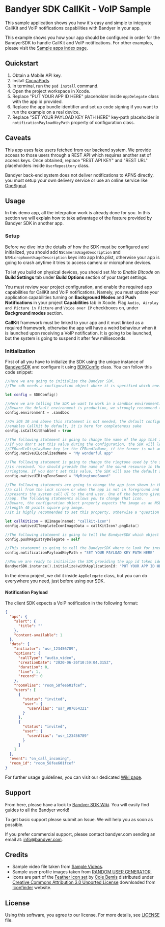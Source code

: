 # Bandyer SDK CallKit - VoIP Sample

This sample application shows you how it's easy and simple to integrate CallKit and VoIP notifications capabilities with Bandyer in your app.

This example shows you how your app should be configured in order for the BandyerSDK to handle CallKit and VoIP notifications. For other examples, please visit the [Sample apps index page](https://github.com/Bandyer/Bandyer-iOS-SDK-Samples-Swift).

## Quickstart

1. Obtain a Mobile API key.
2. Install [CocoaPods](https://guides.cocoapods.org/using/getting-started.html#getting-started).
3. In terminal, run the `pod install` command.
4. Open the project workspace in Xcode.
5. Replace "PUT YOUR APP ID HERE" placeholder inside `AppDelegate` class with the app id provided. 
6. Replace the app bundle identifier and set up code signing if you want to run the example on a real device.
7. Replace "SET YOUR PAYLOAD KEY PATH HERE" key-path placeholder in `notificationPayloadKeyPath` property of configuration class.

## Caveats

This app uses fake users fetched from our backend system. We provide access to those users through a REST API which requires another set of access keys. Once obtained, replace "REST API KEY" and "REST URL" placeholders inside `UserRepository` class.

Bandyer back-end system does not deliver notifications to APNS directly, you must setup your own delivery service or use an online service like [OneSignal](https://onesignal.com/). 

## Usage

In this demo app, all the integration work is already done for you. In this section we will explain how to take advantage of the feature provided by Bandyer SDK in another app.

### Setup

Before we dive into the details of how the SDK must be configured and initialized, you should add `NSCameraUsageDescription` and `NSMicrophoneUsageDescription` keys into app Info.plist, otherwise your app is going to crash anytime it tries to access camera
or microphone devices.

To let you build on physical devices, you should set *No* to  *Enable Bitcode* on **Build Settings** tab under **Build Options** section of your target settings. 

You must review your project configuration, and enable the required app capabilities for CallKit and VoIP notifications.
Namely,  you must update your application capabilities turning on **Background Modes** and **Push Notifications** in your project **Capabilities** tab in Xcode. Flag `Audio, Airplay and Picture in Picture` and `Voice over IP` checkboxes on, under **Background modes** section.

**CallKit** framework must be linked to your app and it must linked as a required framework, otherwise the app will have a weird behaviour when it is launched upon receiving a VoIP notification. It is going to be launched, but the system is going to suspend it after few milliseconds.

### Initialization

First of all you have to initialize the SDK using the unique instance of [BandyerSDK](https://docs.bandyer.com/Bandyer-iOS-SDK/BandyerSDK/latest/Classes/BandyerSDK.html) and configure it using [BDKConfig](https://docs.bandyer.com/Bandyer-iOS-SDK/BandyerSDK/latest/Classes/BDKConfig.html) class. You can follow this code snippet:

```swift
//Here we are going to initialize the Bandyer SDK.
//The sdk needs a configuration object where it is specified which environment the sdk should work in.

let config = BDKConfig()

//Here we are telling the SDK we want to work in a sandbox environment.
//Beware the default environment is production, we strongly recommend to test your app in a sandbox environment.
config.environment = .sandbox

//On iOS 10 and above this statement is not needed, the default configuration object
//enables CallKit by default, it is here for completeness sake
config.isCallKitEnabled = true

//The following statement is going to change the name of the app that is going to be shown by the system call UI.
//If you don't set this value during the configuration, the SDK will look for to the value of the
//CFBundleDisplayName key (or the CFBundleName, if the former is not available) found in your App 'Info.plist'.
config.nativeUILocalizedName = "My wonderful app"

//The following statement is going to change the ringtone used by the system call UI when an incoming call
//is received. You should provide the name of the sound resource in the app bundle that is going to be used as
//ringtone. If you don't set this value, the SDK will use the default system ringtone.
config.nativeUIRingToneSound = "MyRingtoneSound"

//The following statements are going to change the app icon shown in the system call UI. When the user answers
//a call from the lock screen or when the app is not in foreground and a call is in progress, the system
//presents the system call UI to the end user. One of the buttons gives the user the ability to get back into your
//app. The following statements allows you to change that icon.
//Beware, the configuration object property expects the image as an NSData object. You must provide a side
//length 40 points square png image.
//It is highly recommended to set this property, otherwise a "question mark" icon placeholder is used instead.

let callKitIcon = UIImage(named: "callkit-icon")
config.nativeUITemplateIconImageData = callKitIcon?.pngData()

//The following statement is going to tell the BandyerSDK which object it must forward device push tokens to when one is received.
config.pushRegistryDelegate = self

//This statement is going to tell the BandyerSDK where to look for incoming call information within the VoIP push notifications it receives.
config.notificationPayloadKeyPath = "SET YOUR PAYLOAD KEY PATH HERE"

//Now we are ready to initialize the SDK providing the app id token identifying your app in Bandyer platform.
BandyerSDK.instance().initialize(withApplicationId: "PUT YOUR APP ID HERE", config: config)

```
In the demo project, we did it inside `AppDelegate` class, but you can do everywhere you need, just before using our SDK.


#### Notification Payload

The client SDK expects a VoIP notification in the following format:

```json
{
  "aps": {
    "alert": {
      "title": ""
    },
    "content-available": 1
  },
  "data": {
    "initiator": "usr_123456789",
    "options": {
      "callType": "audio_video",
      "creationDate": "2020-06-26T10:59:04.315Z",
      "duration": 0,
      "live": 1,
      "record": 0
    },
    "roomAlias": "room_58fee601fcef",
    "users": [
      {
        "status": "invited",
        "user": {
          "userAlias": "usr_987654321"
        }
      },
      {
        "status": "invited",
        "user": {
          "userAlias": "usr_123456789"
        }
      }
    ]
  },
  "event": "on_call_incoming",
  "room_id": "room_58fee601fcef"
}
```

For further usage guidelines, you can visit our dedicated [Wiki page](https://github.com/Bandyer/Bandyer-iOS-SDK/wiki/VOIP-notifications).

## Support

From here, please have a look to [Bandyer SDK Wiki](https://github.com/Bandyer/Bandyer-iOS-SDK/wiki). You will easily find guides to all the Bandyer world! 

To get basic support please submit an Issue. We will help you as soon as possible.

If you prefer commercial support, please contact bandyer.com sending an email at: [info@bandyer.com](mailto:info@bandyer.com).

## Credits

- Sample video file taken from [Sample Videos](https://sample-videos.com/).
- Sample user profile images taken from [RANDOM USER GENERATOR](https://randomuser.me/).
- Icons are part of the [Feather icon set](https://www.iconfinder.com/iconsets/feather-2) by [Cole Bemis](https://www.iconfinder.com/colebemis) distributed under [Creative Commons Attribution 3.0 Unported License](https://creativecommons.org/licenses/by/3.0/) downloaded from [Iconfinder](https://www.iconfinder.com/) website.

## License

Using this software, you agree to our license. For more details, see [LICENSE](https://github.com/Bandyer/Bandyer-iOS-SDK-Samples-Swift/blob/master/LICENSE) file.
